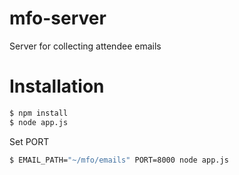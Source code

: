mfo-server
==========

Server for collecting attendee emails

Installation
============

```bash
$ npm install
$ node app.js
```

Set PORT
```bash
$ EMAIL_PATH="~/mfo/emails" PORT=8000 node app.js
```
